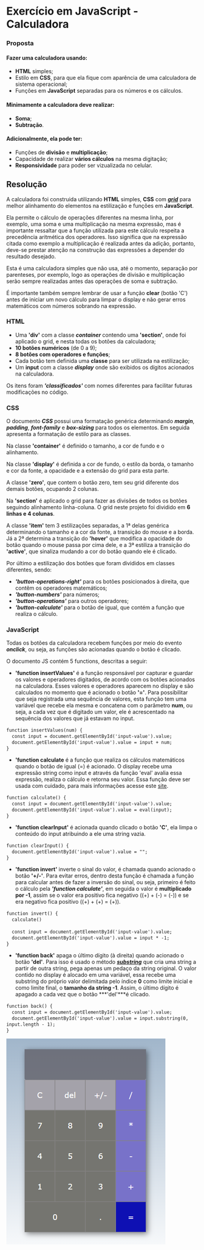 # Exercício em JavaScript - Calculadora

### Proposta

#### Fazer uma calculadora usando:
- **HTML** simples;
- Estilo em **CSS**, para que ela fique com aparência de uma calculadora de sistema operacional;
- Funções em **JavaScript** separadas para os números e os cálculos. 

#### Minimamente a calculadora deve realizar:
- **Soma**; 
- **Subtração**.

#### Adicionalmente, ela pode ter:
- Funções de **divisão** e **multiplicação**;
- Capacidade de realizar **vários cálculos** na mesma digitação;
- **Responsividade** para poder ser vizualizada no celular.


## Resolução

A calculadora foi construida utilizando **HTML** simples, **CSS** com [***grid***](https://developer.mozilla.org/pt-BR/docs/Web/CSS/CSS_Grid_Layout/Basic_Concepts_of_Grid_Layout) para melhor alinhamento do elementos na estilização e funções em **JavaScript**.

Ela permite o cálculo de operações diferentes na mesma linha, por exemplo, uma soma e uma multiplicação na mesma expressão, mas é importante ressaltar que a função utilizada para este cálculo respeita a precedência aritmética dos operadores. Isso significa que na expressão citada como exemplo a multiplicação é realizada antes da adição, portanto, deve-se prestar atenção na construção das expressões a depender do resultado desejado. 

Esta é uma calculadora simples que não usa, até o momento, separação por parenteses, por exemplo, logo as operações de divisão e multiplicação serão sempre realizadas antes das operações de soma e subtração.

É importante também sempre lembrar de usar a função **clear** (botão 'C') antes de iniciar um novo cálculo para limpar o display e não gerar erros matemáticos com números sobrando na expressão.

### **HTML**
- Uma **'div'** com a classe ***container*** contendo uma **'section'**, onde foi aplicado o grid, e nesta todas os botões da calculadora;
- **10 botões numéricos** (de 0 a 9);
- **8 botões com operadores e funções**;
- Cada botão tem definida uma **classe** para ser utilizada na estilização;
- Um **input** com a classe ***display*** onde são exibidos os dígitos acionados na calculadora.

Os itens foram ***'classificados'*** com nomes diferentes para facilitar futuras modificações no código.

### **CSS**
O documento ***CSS*** possui uma formatação genérica determinando ***margin***, ***padding***, ***font-family*** e ***box-sizing*** para todos os elementos. Em seguida apresenta a formatação de estilo para as classes.

Na classe **'container'** é definido o tamanho, a cor de fundo e o alinhamento. 

Na classe **'display'** é definida a cor de fundo, o estilo da borda, o tamanho e cor da fonte, a opacidade e a extensão do grid para esta parte.

A classe **'zero'**, que contem o botão zero, tem seu grid diferente dos demais botões, ocupando 2 colunas.

Na **'section'** é aplicado o grid para fazer as divisões de todos os botões seguindo alinhamento linha-coluna. O grid neste projeto foi dividido em **6 linhas e 4 colunas**.

A classe **'item'** tem 3 estilizações separadas, a 1ª delas genérica determinando o tamanho e a cor da fonte, a transição do mouse e a borda. Já a 2ª determina a transição do **'hover'** que modifica a opacidade do botão quando o mouse passa por cima dele, e a 3ª estiliza a transição do **'active'**, que sinaliza mudando a cor do botão quando ele é clicado.

Por último a estilização dos botões que foram divididos em classes diferentes, sendo:

- ***'button-operations-right'*** para os botões posicionados à direita, que contêm os operadores matemáticos;
- ***'button-numbers'*** para números;
- ***'button-operations'*** para outros operadores;
- ***'button-calculate'*** para o botão de igual, que contém a função que realiza o cálculo.

### **JavaScript**

Todas os botões da calculadora recebem funções por meio do evento ***onclick***, ou seja, as funções são acionadas quando o botão é clicado.


O documento JS contém 5 functions, descritas a seguir:

- **'function insertValues'** é a função responsável por capturar e guardar os valores e operadores digitados, de acordo com os botões acionados na calculadora. Esses valores e operadores aparecem no display e são calculados no momento que é acionado o botão **'='**. Para possibilitar que seja registrada uma sequência de valores, esta função tem uma variável que recebe ela mesma e concatena com o parâmetro **num**, ou seja, a cada vez que é digitado um valor, ele é acrescentado na sequência dos valores que já estavam no input.
```
function insertValues(num) {
  const input = document.getElementById('input-value').value;
  document.getElementById('input-value').value = input + num;
}
```

- **'function calculate** é a função que realiza os cálculos matemáticos quando o botão de igual (=) é acionado. O display recebe uma expressão string como input e através da função 'eval' avalia essa expressão, realiza o cálculo e retorna seu valor. Essa função deve ser usada com cuidado, para mais informações acesse este [site](https://developer.mozilla.org/pt-BR/docs/Web/JavaScript/Reference/Global_Objects/eval).
```
function calculate() {
  const input = document.getElementById('input-value').value;
  document.getElementById('input-value').value = eval(input);
}
```

- **'function clearInput'** é acionada quando clicado o botão **'C'**, ela limpa o conteúdo do input atribuindo a ele uma string vazia.
```
function clearInput() {
  document.getElementById('input-value').value = "";
}
```

- **'function invert'** inverte o sinal do valor, é chamada quando acionado o botão **'+/-'**. Para evitar erros, dentro desta função é chamada a função para calcular antes de fazer a inversão do sinal, ou seja, primeiro é feito o cálculo pela ***'function calculate'***, em seguida o valor é **multiplicado por -1**, assim se o valor era positivo fica negativo ((+) + (-) = (-)) e se era negativo fica positivo ((+) + (+) = (+)).
```
function invert() {
  calculate()

  const input = document.getElementById('input-value').value;
  document.getElementById('input-value').value = input * -1;
}
```

- **'function back'** apaga o último dígito (à direita) quando acionado o botão **'del'**. Para isso é usado o método [***substring***](https://developer.mozilla.org/pt-BR/docs/Web/JavaScript/Reference/Global_Objects/String/substring) que cria uma string a partir de outra string, pega apenas um pedaço da string original. O valor contido no display é alocado em uma variável, essa recebe uma substring do próprio valor delimitada pelo índice **0** como limite inicial e como limite final, o **tamanho da string -1**. Assim, o último dígito é apagado a cada vez que o botão ***'del'***é clicado.
```
function back() {
  const input = document.getElementById('input-value').value;
  document.getElementById('input-value').value = input.substring(0, input.length - 1);
}
```

![](./img/calculadora2.png)
